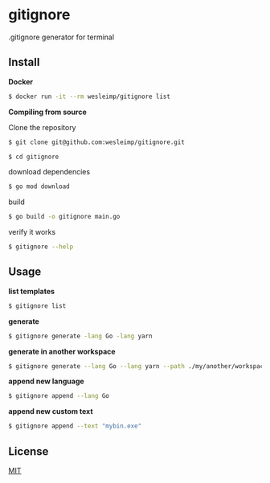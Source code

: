 # gitignore

.gitignore generator for terminal

## Install

**Docker**

```sh
$ docker run -it --rm wesleimp/gitignore list
```

**Compiling from source**

Clone the repository

```sh
$ git clone git@github.com:wesleimp/gitignore.git

$ cd gitignore
```

download dependencies

```sh
$ go mod download
```

build

```sh
$ go build -o gitignore main.go
```

verify it works

```sh
$ gitignore --help
```

## Usage

**list templates**

```sh
$ gitignore list
```

**generate**

```sh
$ gitignore generate -lang Go -lang yarn
```

**generate in another workspace**

```sh
$ gitignore generate --lang Go --lang yarn --path ./my/another/workspace
```

**append new language**

```sh
$ gitignore append --lang Go 
```

**append new custom text**

```sh
$ gitignore append --text "mybin.exe"
```

## License

[MIT](https://github.com/wesleimp/gitignore/blob/master/LICENSE)
